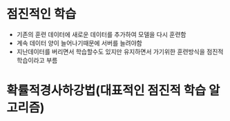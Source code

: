 # 점진적인 학습
* 기존의 훈련 데이터에 새로운 데이터를 추가하여 모델을 다시 훈련함
* 계속 데이터 양이 늘어나기때문에 서버를 늘려야함
* 지난데이터를 버리면서 학습할수도 있지만 유지하면서 가기위한 훈련방식을 점진적학습이라고 부름
# 확률적경사하강법(대표적인 점진적 학습 알고리즘)
